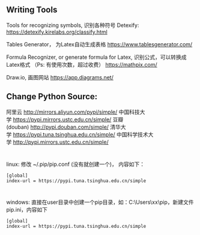
## Writing Tools
Tools for recognizing symbols, 识别各种符号
Detexify:
https://detexify.kirelabs.org/classify.html

Tables Generator， 为Latex自动生成表格
https://www.tablesgenerator.com/

Formula Recognizer, or generate formula for Latex, 识别公式，可以转换成Latex格式 （Ps: 有使用次数，超过收费）
https://mathpix.com/

Draw.io, 画图网站
https://app.diagrams.net/



## Change Python Source:

阿里云 http://mirrors.aliyun.com/pypi/simple/
中国科技大学 https://pypi.mirrors.ustc.edu.cn/simple/
豆瓣(douban) http://pypi.douban.com/simple/
清华大学 https://pypi.tuna.tsinghua.edu.cn/simple/
中国科学技术大学 http://pypi.mirrors.ustc.edu.cn/simple/

#
linux:
修改 ~/.pip/pip.conf (没有就创建一个)， 内容如下：

```
[global]
index-url = https://pypi.tuna.tsinghua.edu.cn/simple
```

#
windows:
直接在user目录中创建一个pip目录，如：C:\Users\xx\pip，新建文件pip.ini，内容如下

```
[global]
index-url = https://pypi.tuna.tsinghua.edu.cn/simple
```
